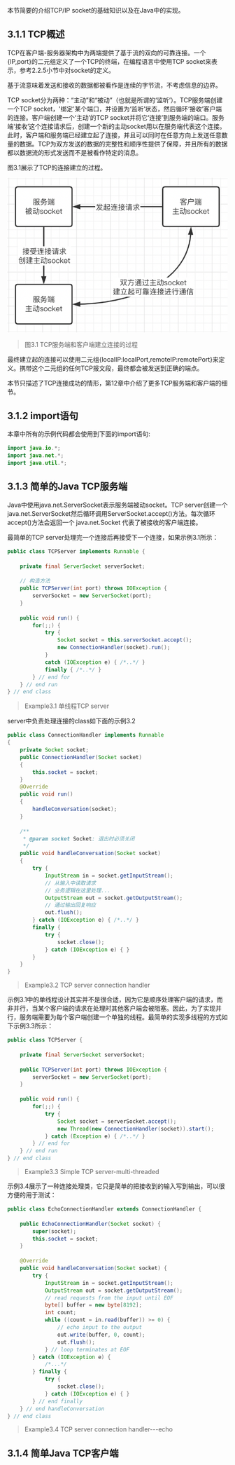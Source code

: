 本节简要的介绍TCP/IP socket的基础知识以及在Java中的实现。

## 3.1.1 TCP概述
TCP在客户端-服务器架构中为两端提供了基于流的双向的可靠连接。一个{IP,port}的二元组定义了一个TCP的终端，在编程语言中使用TCP socket来表示，参考2.2.5小节中对socket的定义。

基于流意味着发送和接收的数据都被看作是连续的字节流，不考虑信息的边界。

TCP socket分为两种：“主动”和“被动”（也就是所谓的‘监听’）。TCP服务端创建一个TCP socket，'绑定'某个端口，并设置为‘监听’状态，然后循环‘接收’客户端的连接。客户端创建一个‘主动’的TCP socket并将它‘连接’到服务端的端口。服务端‘接收’这个连接请求后，创建一个新的主动socket用以在服务端代表这个连接。此时，客户端和服务端已经建立起了连接，并且可以同时在任意方向上发送任意数量的数据。TCP为双方发送的数据的完整性和顺序性提供了保障，并且所有的数据都以数据流的形式发送而不是被看作特定的消息。

图3.1展示了TCP的连接建立的过程。

![alt socket_connection.png](/images/socket_connection.png)
>图3.1 TCP服务端和客户端建立连接的过程

最终建立起的连接可以使用二元组{localIP:localPort,remoteIP:remotePort}来定义。携带这个二元组的任何TCP报文段，最终都会被发送到正确的端点。

本节只描述了TCP连接成功的情形，第12章中介绍了更多TCP服务端和客户端的细节。

## 3.1.2 import语句
本章中所有的示例代码都会使用到下面的import语句:
```java
import java.io.*;
import java.net.*;
import java.util.*;
```

## 3.1.3 简单的Java TCP服务端
Java中使用java.net.ServerSocket表示服务端被动socket。TCP server创建一个java.net.ServerSocket然后循环调用ServerSocket.accept()方法。每次循环 accept()方法会返回一个 java.net.Socket 代表了被接收的客户端连接。

最简单的TCP server处理完一个连接后再接受下一个连接，如果示例3.1所示：
```java
public class TCPServer implements Runnable {

    private final ServerSocket serverSocket;

    // 构造方法
    public TCPServer(int port) throws IOException {
        serverSocket = new ServerSocket(port);
    }

    public void run() {
        for(;;) {
            try {
                Socket socket = this.serverSocket.accept();
                new ConnectionHandler(socket).run();
            }
            catch (IOException e) { /*..*/ }
            finally { /*..*/ }
        } // end for
    } // end run
} // end class
```
>Example3.1 单线程TCP server

 server中负责处理连接的class如下面的示例3.2
```java
public class ConnectionHandler implements Runnable
{
    private Socket socket;
    public ConnectionHandler(Socket socket)
    {
        this.socket = socket;
    }
    @Override
    public void run()
    {
        handleConversation(socket);
    }

    /**
     * @param socket Socket: 退出时必须关闭
     */
    public void handleConversation(Socket socket)
    {
        try {
            InputStream in = socket.getInputStream();
            // 从输入中读取请求
            // 业务逻辑在这里处理...
            OutputStream out = socket.getOutputStream();
            // 通过输出回复响应
            out.flush();
        } catch (IOException e) { /*..*/ }
        finally {
            try {
                socket.close();
            } catch (IOException e) { }
        }
    }
}
```
>Example3.2 TCP server connection handler

示例3.1中的单线程设计其实并不是很合适，因为它是顺序处理客户端的请求，而非并行，当某个客户端的请求在处理时其他客户端会被阻塞。因此，为了实现并行，服务端需要为每个客户端创建一个单独的线程。最简单的实现多线程的方式如下示例3.3所示：
```java
public class TCPServer {

    private final ServerSocket serverSocket;

    public TCPServer(int port) throws IOException {
        serverSocket = new ServerSocket(port);
    }

    public void run() {
        for(;;) {
            try {
                Socket socket = serverSocket.accept();
                new Thread(new ConnectionHandler(socket)).start();
            } catch (Exception e) { /*..*/ }
        } // end for
    } // end run
} // end class
```
>Example3.3 Simple TCP server-multi-threaded

示例3.4展示了一种连接处理类，它只是简单的把接收到的输入写到输出，可以很方便的用于测试：
```java
public class EchoConnectionHandler extends ConnectionHandler {

    public EchoConnectionHandler(Socket socket) {
        super(socket);
        this.socket = socket;
    }

    @Override
    public void handleConversation(Socket socket) {
        try {
            InputStream in = socket.getInputStream();
            OutputStream out = socket.getOutputStream();
            // read requests from the input until EOF
            byte[] buffer = new byte[8192];
            int count;
            while ((count = in.read(buffer)) >= 0) {
                // echo input to the output
                out.write(buffer, 0, count);
                out.flush();
            } // loop terminates at EOF
        } catch (IOException e) {
            /*...*/
        } finally {
            try {
                socket.close();
            } catch (IOException e) { }
        } // end finally
    } // end handleConversation
} // end class
```
> Example3.4 TCP server connection handler---echo

## 3.1.4 简单Java TCP客户端